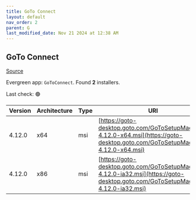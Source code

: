 ```yaml
---
title: GoTo Connect
layout: default
nav_order: 2
parent: G
last_modified_date: Nov 21 2024 at 12:38 AM
---
```


## GoTo Connect

[Source](https://support.goto.com/connect/help/what-are-the-download-links-for-it-admin-deployments)

Evergreen app: `GoToConnect`. Found **2** installers.

Last check: 🟢

| Version | Architecture | Type | URI                                                                                                                              |
| ------- | ------------ | ---- | -------------------------------------------------------------------------------------------------------------------------------- |
| 4.12.0  | x64          | msi  | [https://goto-desktop.goto.com/GoToSetupMachine-4.12.0-x64.msi](https://goto-desktop.goto.com/GoToSetupMachine-4.12.0-x64.msi)   |
| 4.12.0  | x86          | msi  | [https://goto-desktop.goto.com/GoToSetupMachine-4.12.0-ia32.msi](https://goto-desktop.goto.com/GoToSetupMachine-4.12.0-ia32.msi) |
